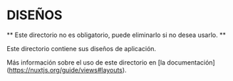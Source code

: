# DISEÑOS

** Este directorio no es obligatorio, puede eliminarlo si no desea usarlo. **

Este directorio contiene sus diseños de aplicación.

Más información sobre el uso de este directorio en [la documentación] (https://nuxtjs.org/guide/views#layouts).